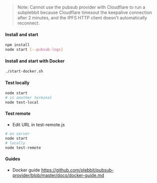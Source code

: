 > Note: Cannot use the pubsub provider with Cloudflare to run a subplebbit because Cloudflare timesout the keepalive connection after 2 minutes, and the IPFS HTTP client doesn't automatically reconnect.

#### Install and start

```sh
npm install
node start [--pubsub-logs]
```

#### Install and start with Docker

```sh
./start-docker.sh
```

#### Test locally

```sh
node start
# in another terminal
node test-local
```

#### Test remote

- Edit URL in test-remote.js

```sh
# on server
node start
# locally
node test-remote
```

#### Guides

- Docker guide https://github.com/plebbit/pubsub-provider/blob/master/docs/docker-guide.md
